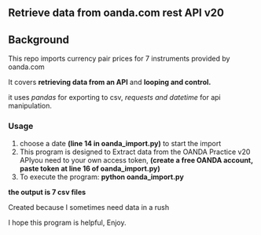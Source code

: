 ## Retrieve data from oanda.com rest API v20
## Background
This repo imports currency pair prices for 7 instruments provided by oanda.com

It covers <b>retrieving data from an API</b> and <b>looping and control.</b>

it uses <i>pandas</i> for exporting to csv, <i>requests and datetime</i> for api manipulation. 

### Usage

1. choose a date __(line 14 in oanda_import.py)__ to start the import
1. This program is designed to Extract data from the OANDA Practice v20 APIyou need to your own access token, __(create a free OANDA account, paste token at line 16 of oanda_import.py)__ 
1. To execute the program: __python oanda_import.py__

__the output is 7 csv files__


Created because I sometimes need data in a rush

I hope this program is helpful, Enjoy.

